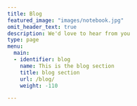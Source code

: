 ```yaml
---
title: Blog
featured_image: "images/notebook.jpg"
omit_header_text: true
description: We'd love to hear from you
type: page
menu:
  main:
  - identifier: blog
    name: This is the blog section
    title: blog section
    url: /blog/
    weight: -110

---
```

